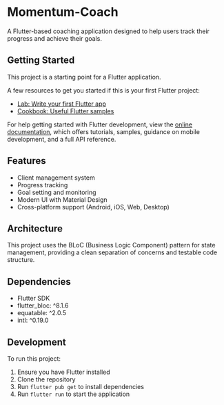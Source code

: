 # Momentum-Coach

A Flutter-based coaching application designed to help users track their progress and achieve their goals.

## Getting Started

This project is a starting point for a Flutter application.

A few resources to get you started if this is your first Flutter project:

- [Lab: Write your first Flutter app](https://docs.flutter.dev/get-started/codelab)
- [Cookbook: Useful Flutter samples](https://docs.flutter.dev/cookbook)

For help getting started with Flutter development, view the
[online documentation](https://docs.flutter.dev/), which offers tutorials,
samples, guidance on mobile development, and a full API reference.

## Features

- Client management system
- Progress tracking
- Goal setting and monitoring
- Modern UI with Material Design
- Cross-platform support (Android, iOS, Web, Desktop)

## Architecture

This project uses the BLoC (Business Logic Component) pattern for state management, providing a clean separation of concerns and testable code structure.

## Dependencies

- Flutter SDK
- flutter_bloc: ^8.1.6
- equatable: ^2.0.5
- intl: ^0.19.0

## Development

To run this project:

1. Ensure you have Flutter installed
2. Clone the repository
3. Run `flutter pub get` to install dependencies
4. Run `flutter run` to start the application
